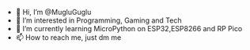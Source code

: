 - 👋 Hi, I’m @MugluGuglu
- 👀 I’m interested in Programming, Gaming and Tech
- 🌱 I’m currently learning MicroPython on ESP32,ESP8266 and RP Pico
- 📫 How to reach me, just dm me

<!---
MugluGuglu/MugluGuglu is a ✨ special ✨ repository because its `README.md` (this file) appears on your GitHub profile.
You can click the Preview link to take a look at your changes.
--->
